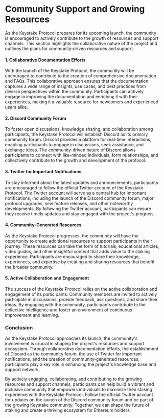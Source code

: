 # Community Support and Growing Resources

As the Keystake Protocol prepares for its upcoming launch, the community is encouraged to actively contribute to the growth of resources and support channels. This section highlights the collaborative nature of the project and outlines the plans for community-driven resources and support.

#### 1. Collaborative Documentation Efforts

With the launch of the Keystake Protocol, the community will be encouraged to contribute to the creation of comprehensive documentation and FAQs. This collaborative approach ensures that the documentation captures a wide range of insights, use cases, and best practices from diverse perspectives within the community. Participants can actively engage in improving the documentation and enriching it with their experiences, making it a valuable resource for newcomers and experienced users alike.

#### 2. Discord Community Forum

To foster open discussions, knowledge sharing, and collaboration among participants, the Keystake Protocol will establish Discord as its primary community forum. Discord provides a platform for real-time interactions, enabling participants to engage in discussions, seek assistance, and exchange ideas. The community-driven nature of Discord allows participants to connect with like-minded individuals, form relationships, and collectively contribute to the growth and development of the protocol.

#### 3. Twitter for Important Notifications

To stay informed about the latest updates and announcements, participants are encouraged to follow the official Twitter account of the Keystake Protocol. The Twitter account will serve as a central hub for important notifications, including the launch of the Discord community forum, major protocol upgrades, new feature releases, and other noteworthy developments. By following the Twitter account, participants can ensure they receive timely updates and stay engaged with the project's progress.

#### 4. Community-Generated Resources

As the Keystake Protocol progresses, the community will have the opportunity to create additional resources to support participants in their journey. These resources can take the form of tutorials, educational articles, video guides, and other insightful content that adds value to the staking experience. Participants are encouraged to share their knowledge, experiences, and expertise by creating and sharing resources that benefit the broader community.

#### 5. Active Collaboration and Engagement

The success of the Keystake Protocol relies on the active collaboration and engagement of its participants. Community members are invited to actively participate in discussions, provide feedback, ask questions, and share their ideas. By engaging with the community, participants contribute to the collective intelligence and foster an environment of continuous improvement and learning.

### Conclusion

As the Keystake Protocol approaches its launch, the community's involvement is crucial in shaping the project's resources and support ecosystem. Through collaborative documentation efforts, the establishment of Discord as the community forum, the use of Twitter for important notifications, and the creation of community-generated resources, participants play a key role in enhancing the project's knowledge base and support network.

By actively engaging, collaborating, and contributing to the growing resources and support channels, participants can help build a vibrant and inclusive community that empowers individuals to maximize their staking experience with the Keystake Protocol. Follow the official Twitter account for updates on the launch of the Discord community forum and be part of the growing Keystake community. Together, we can shape the future of staking and create a thriving ecosystem for Ethereum holders.
